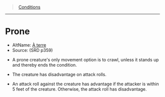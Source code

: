 ﻿---
!GenericItem
Id: conditions_vo.md#prone
ParentLink: conditions_vo.md#conditions
Name: Prone
ParentName: Conditions
NameLevel: 1
AltName: '[À terre](hd_conditions_a_terre.md)'
Source: (SRD p359)
Attributes: {}
---
> [Conditions](srd_conditions.md)

---

# Prone

- AltName: [À terre](hd_conditions_a_terre.md)
- Source: (SRD p359)

* A prone creature's only movement option is to crawl, unless it stands up and thereby ends the condition.

* The creature has disadvantage on attack rolls.

* An attack roll against the creature has advantage if the attacker is within 5 feet of the creature. Otherwise, the attack roll has disadvantage.

